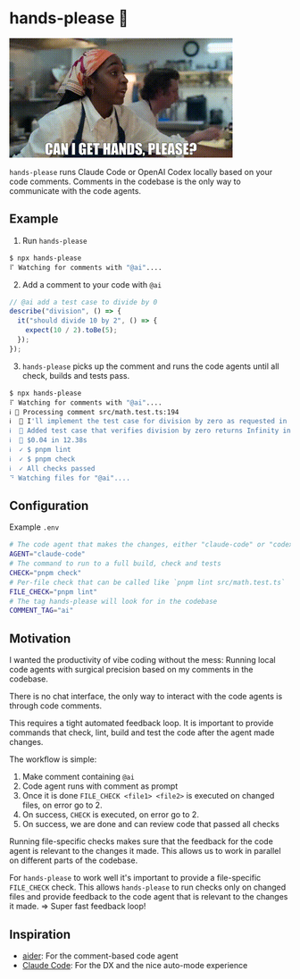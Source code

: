 <!-- hands-please-ignore -->

# hands-please 🫱

![hands-please](https://github.com/joseferben/hands-please/blob/main/hands-please.gif)

`hands-please` runs Claude Code or OpenAI Codex locally based on your code comments. Comments in the codebase is the only way to communicate with the code agents.

## Example

1. Run `hands-please`

```bash
$ npx hands-please
⠏ Watching for comments with "@ai"....
```

2. Add a comment to your code with `@ai`

```typescript
// @ai add a test case to divide by 0
describe("division", () => {
  it("should divide 10 by 2", () => {
    expect(10 / 2).toBe(5);
  });
});
```

3. `hands-please` picks up the comment and runs the code agents until all check, builds and tests pass.

```bash
$ npx hands-please
⠏ Watching for comments with "@ai"....
ℹ 🫱 Processing comment src/math.test.ts:194
ℹ  🤖 I'll implement the test case for division by zero as requested in the comment.
ℹ  🤖 Added test case that verifies division by zero returns Infinity in JavaScript.
ℹ  💸 $0.04 in 12.38s
ℹ  ✓ $ pnpm lint
ℹ  ✓ $ pnpm check
ℹ  ✓ All checks passed
⠙ Watching files for "@ai"....
```

## Configuration

Example `.env`

```bash
# The code agent that makes the changes, either "claude-code" or "codex"
AGENT="claude-code"
# The command to run to a full build, check and tests
CHECK="pnpm check"
# Per-file check that can be called like `pnpm lint src/math.test.ts`
FILE_CHECK="pnpm lint"
# The tag hands-please will look for in the codebase
COMMENT_TAG="ai"
```

## Motivation

I wanted the productivity of vibe coding without the mess: Running local code agents with surgical precision based on my comments in the codebase.

There is no chat interface, the only way to interact with the code agents is through code comments.

This requires a tight automated feedback loop. It is important to provide commands that check, lint, build and test the code after the agent made changes.

The workflow is simple:

1. Make comment containing `@ai`
2. Code agent runs with comment as prompt
3. Once it is done `FILE_CHECK <file1> <file2>` is executed on changed files, on error go to 2.
4. On success, `CHECK` is executed, on error go to 2.
5. On success, we are done and can review code that passed all checks

Running file-specific checks makes sure that the feedback for the code agent is relevant to the changes it made. This allows us to work in parallel on different parts of the codebase.

For `hands-please` to work well it's important to provide a file-specific `FILE_CHECK` check. This allows `hands-please` to run checks only on changed files and provide feedback to the code agent that is relevant to the changes it made. => Super fast feedback loop!

## Inspiration

- [aider](https://github.com/Aider-AI/aider): For the comment-based code agent
- [Claude Code](https://docs.anthropic.com/en/docs/claude-code/): For the DX and the nice auto-mode experience
